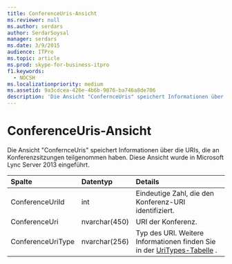 ```yaml
---
title: ConferenceUris-Ansicht
ms.reviewer: null
ms.author: serdars
author: SerdarSoysal
manager: serdars
ms.date: 3/9/2015
audience: ITPro
ms.topic: article
ms.prod: skype-for-business-itpro
f1.keywords:
  - NOCSH
ms.localizationpriority: medium
ms.assetid: 9a3cdcea-426e-4b6b-9876-ba746a8de706
description: 'Die Ansicht "ConfernceUris" speichert Informationen über die URIs, die an Konferenzsitzungen teilgenommen haben. Diese Ansicht wurde in Microsoft Lync Server 2013 eingeführt.'
---
```


# <a name="conferenceuris-view"></a>ConferenceUris-Ansicht
 
Die Ansicht "ConfernceUris" speichert Informationen über die URIs, die an Konferenzsitzungen teilgenommen haben. Diese Ansicht wurde in Microsoft Lync Server 2013 eingeführt.
  
|**Spalte**|**Datentyp**|**Details**|
|:-----|:-----|:-----|
|ConferenceUriId  <br/> |int  <br/> |Eindeutige Zahl, die den Konferenz-URI identifiziert.  <br/> |
|ConferenceUri  <br/> |nvarchar(450)  <br/> |URI der Konferenz.  <br/> |
|ConferenceUriType  <br/> |nvarchar(256)  <br/> |Typ des URI. Weitere Informationen finden Sie in der [UriTypes-Tabelle](uritypes.md) . <br/> |
   

